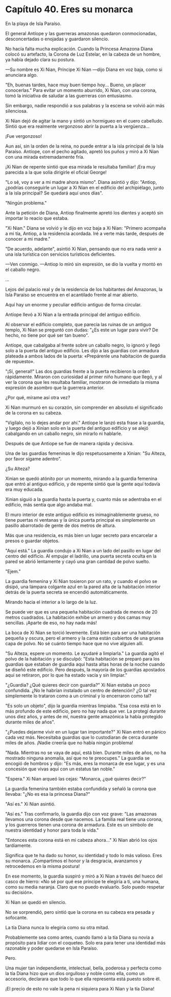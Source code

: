 
# Capítulo 40. Eres su monarca


En la playa de Isla Paraíso.

El general Antíope y las guerreras amazonas quedaron conmocionadas, desconcertadas o enojadas y guardaron silencio.

No hacía falta mucha explicación. Cuando la Princesa Amazona Diana colocó su artefacto, la Corona de Luz Estelar, en la cabeza de un hombre, ya había dejado clara su postura.

—Su nombre es Xi Nian, Príncipe Xi Nian —dijo Diana en voz baja, como si anunciara algo.

"Eh, buenas tardes, hace muy buen tiempo hoy... Bueno, un placer conocerlas." Para evitar un momento aburrido, Xi Nian, con una corona, tomó la iniciativa de saludar a las guerreras con entusiasmo.

Sin embargo, nadie respondió a sus palabras y la escena se volvió aún más silenciosa.

Xi Nian dejó de agitar la mano y sintió un hormigueo en el cuero cabelludo. Sintió que era realmente vergonzoso abrir la puerta a la vergüenza...

¡Fue vergonzoso!

Aun así, sin la orden de la reina, no puede entrar a la isla principal de la Isla Paraíso. Antíope, con el pecho agitado, apretó los puños y miró a Xi Nian con una mirada extremadamente fría.

¡Xi Nian de repente sintió que esa mirada le resultaba familiar! ¡Era muy parecida a la que solía dirigirle el oficial George!

"Lo sé, voy a ver a mi madre ahora mismo". Diana asintió y dijo: "Antiop, ¿podrías conseguirle un lugar a Xi Nian en el edificio del archipiélago, junto a la isla principal? Se quedará aquí unos días".

"Ningún problema."

Ante la petición de Diana, Antiop finalmente apretó los dientes y aceptó sin importar lo reacio que estaba.

"Xi Nian." Diana se volvió y le dijo en voz baja a Xi Nian: "Primero acompaña a mi tía, Antiop, a la residencia acordada. Iré a verte más tarde, después de conocer a mi madre."

"De acuerdo, adelante", asintió Xi Nian, pensando que no era nada venir a una isla turística con servicios turísticos deficientes.

—Ven conmigo. —Antiop lo miró sin expresión, se dio la vuelta y montó en el caballo negro.

...

Lejos del palacio real y de la residencia de los habitantes del Amazonas, la Isla Paraíso se encuentra en el acantilado frente al mar abierto.

Aquí hay un enorme y peculiar edificio antiguo de forma circular.

Antíope llevó a Xi Nian a la entrada principal del antiguo edificio.

Al observar el edificio completo, que parecía las ruinas de un antiguo templo, Xi Nian se preguntó con dudas: "¿Es este un lugar para vivir? De hecho, no tiene por qué ser tan bueno".

Antíope, que cabalgaba al frente sobre un caballo negro, lo ignoró y llegó solo a la puerta del antiguo edificio. Les dijo a las guardias con armadura plateada a ambos lados de la puerta: «Prepárenle una habitación de guardia de repuesto».

"¡Sí, general!" Las dos guardias frente a la puerta recibieron la orden rápidamente. Miraron con curiosidad al primer niño humano que llegó, y al ver la corona que les resultaba familiar, mostraron de inmediato la misma expresión de asombro que la guerrera anterior.

¿Por qué, mírame así otra vez?

Xi Nian murmuró en su corazón, sin comprender en absoluto el significado de la corona en su cabeza.

"Vigílalo, no lo dejes andar por ahí." Antíope le lanzó esta frase a la guardia, y luego dejó a Xinian solo en la puerta del antiguo edificio y se alejó cabalgando en un caballo negro, sin mirarlo ni hablarle.

Después de que Antiope se fue de manera rápida y decisiva.

Una de las guardias femeninas le dijo respetuosamente a Xinian: "Su Alteza, por favor sígame adentro".

¿Su Alteza?

Xinian se quedó atónito por un momento, mirando a la guardia femenina que entró al antiguo edificio, y de repente sintió que la gente aquí todavía era muy educada.

Xinian siguió a la guardia hasta la puerta y, cuanto más se adentraba en el edificio, más sentía que algo andaba mal.

El muro interior de este antiguo edificio es inimaginablemente grueso, no tiene puertas ni ventanas y la única puerta principal es simplemente un pasillo abarrotado de gente de dos metros de altura.

Más que una residencia, es más bien un lugar secreto para encarcelar a presos o guardar objetos.

"Aquí está." La guardia condujo a Xi Nian a un lado del pasillo en lugar del centro del edificio. Al empujar el ladrillo, una puerta secreta oculta en la pared se abrió lentamente y cayó una gran cantidad de polvo suelto.

"Ejem."

La guardia femenina y Xi Nian tosieron por un rato, y cuando el polvo se disipó, una lámpara colgante azul en la pared alta de la habitación interior detrás de la puerta secreta se encendió automáticamente.

Mirando hacia el interior a lo largo de la luz.

Se puede ver que es una pequeña habitación cuadrada de menos de 20 metros cuadrados. La habitación exhibe un armero y dos camas muy sencillas. ¡Aparte de eso, no hay nada más!

La boca de Xi Nian se torció levemente. Está bien para ser una habitación pequeña y oscura, pero el armero y la cama están cubiertos de una gruesa capa de polvo. No sé cuánto tiempo hace que no vive alguien allí.

"Su Alteza, espere un momento. Le ayudaré a limpiarla." La guardia agitó el polvo de la habitación y se disculpó: "Esta habitación se preparó para los guardias que estaban de guardia aquí hasta altas horas de la noche cuando se diseñó este edificio. Pero después, la mayoría de los guardias apostados aquí se retiraron, por lo que ha estado vacía y sin limpiar."

"¿Guardia? ¿Qué quieres decir con guardia?" Xi Nian estaba un poco confundida. ¿No le habrían instalado un centro de detención? ¿O tal vez simplemente lo trataron como a un criminal y lo encerraron como tal?

"Es solo un objeto", dijo la guardia mientras limpiaba. "Esa cosa está en lo más profundo de este edificio, pero no hay nada que ver. La protegí durante unos diez años, y antes de mí, nuestra gente amazónica la había protegido durante miles de años".

"¿Puedes dejarme vivir en un lugar tan importante?" Xi Nian entró en pánico cada vez más. Necesitaba guardias que lo custodiaran de cerca durante miles de años. ¡Nadie creería que no había ningún problema!

"Nada. Mientras no se vaya de aquí, está bien. Durante miles de años, no ha mostrado ninguna anomalía, así que no te preocupes." La guardia se encogió de hombros y dijo: "Es más, eres la monarca de ese lugar, y es una concesión que vivas aquí con un estatus tan noble."

"Espera." Xi Nian arqueó las cejas: "Monarca, ¿qué quieres decir?"

La guardia femenina también estaba confundida y señaló la corona que llevaba: "¿No es esa la princesa Diana?"

"Así es." Xi Nian asintió.

"Así es." Tras confirmarlo, la guardia dijo con voz grave: "Las amazonas llevamos una corona desde que nacemos. La familia real tiene una corona, y los guerreros tienen una corona de armadura. Este es un símbolo de nuestra identidad y honor para toda la vida."

"Entonces esta corona está en mi cabeza ahora..." Xi Nian abrió los ojos tardíamente.

Significa que te ha dado su honor, su identidad y todo lo más valioso. Eres su monarca. ¡Compartimos el honor y la desgracia, avanzamos y retrocedemos en la misma postura!

En ese momento, la guardia suspiró y miró a Xi Nian a través del hueco del casco de hierro: «No sé por qué ese príncipe te elegiría a ti, una humana, como su media naranja. Claro que no puedo evaluarlo. Solo puedo respetar su decisión».

Xi Nian se quedó en silencio.

No se sorprendió, pero sintió que la corona en su cabeza era pesada y sofocante.

La tía Diana nunca lo elegiría como su otra mitad.

Probablemente sea como antes, cuando llamó a la tía Diana su novia a propósito para lidiar con el coqueteo. Solo era para tener una identidad más razonable y poder quedarse en Isla Paraíso.

Pero.

Una mujer tan independiente, intelectual, bella, poderosa y perfecta como la tía Diana hizo que un dios orgulloso y noble como ella, como un accesorio, declarara que todo lo que ella representa está puesto sobre él.

¡El precio de esto no vale la pena ni siquiera para Xi Nian y la tía Diana!